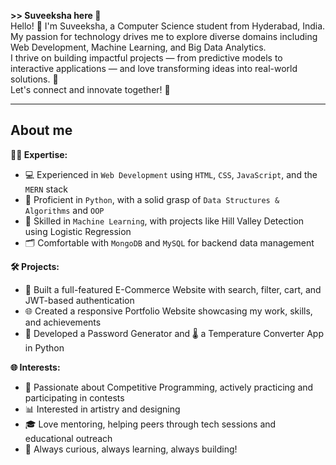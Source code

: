 **>> Suveeksha here 👋** <br>
Hello! 👋 I'm Suveeksha, a Computer Science student from Hyderabad, India.  
My passion for technology drives me to explore diverse domains including Web Development, Machine Learning, and Big Data Analytics.  
I thrive on building impactful projects — from predictive models to interactive applications — and love transforming ideas into real-world solutions. 🚀    
Let's connect and innovate together! 🌟

---
About me 
---
**👩‍💻 Expertise:**
* 💻 Experienced in `Web Development` using `HTML`, `CSS`, `JavaScript`, and the `MERN` stack  
* 🐍 Proficient in `Python`, with a solid grasp of `Data Structures & Algorithms` and `OOP`  
* 🧠 Skilled in `Machine Learning`, with projects like Hill Valley Detection using Logistic Regression  
* 🗂️ Comfortable with `MongoDB` and `MySQL` for backend data management  

**🛠️ Projects:**
* 🛒 Built a full-featured E-Commerce Website with search, filter, cart, and JWT-based authentication  
* 🌐 Created a responsive Portfolio Website showcasing my work, skills, and achievements  
* 🔐 Developed a Password Generator and 🌡️ a Temperature Converter App in Python  

**🌐 Interests:**
* 🏁 Passionate about Competitive Programming, actively practicing and participating in contests  
* 📊 Interested in artistry and designing  
* 🎓 Love mentoring, helping peers through tech sessions and educational outreach  
* 🧩 Always curious, always learning, always building!  



